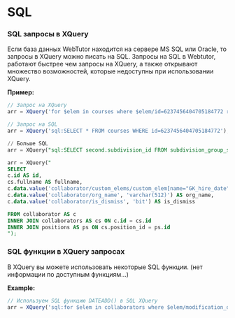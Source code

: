 # SQL

### SQL запросы в XQuery

Если база данных WebTutor находится на сервере MS SQL или Oracle, то запросы в XQuery можно писать на SQL. Запросы на SQL в Webtutor, работают быстрее чем запросы на XQuery, а также открывают множество возможностей, которые недоступны при использовании XQuery.

**Пример:**

```js
// Запрос на XQuery  
arr = XQuery('for $elem in courses where $elem/id=6237456404705184772 return $elem');

// Запрос на SQL  
arr = XQuery('sql:SELECT * FROM courses WHERE id=6237456404705184772');
```

```sql
// Больше SQL
arr = XQuery("sql:SELECT second.subdivision_id FROM subdivision_group_subdivisions main JOIN subdivision_group_subdivisions second ON main.code = second.code WHERE (main.code='0012934' AND second.is_dynamic=0)");

arr = XQuery("
SELECT
c.id AS id,
cs.fullname AS fullname,
c.data.value('collaborator/custom_elems/custom_elem[name="GK_hire_date"][1]/value', 'varchar(512)') AS GK_hire_date,
c.data.value('collaborator/org_name', 'varchar(512)') AS org_name,
c.data.value('collaborator/is_dismiss', 'bit') AS is_dismiss

FROM collaborator AS c 
INNER JOIN collaborators AS cs ON c.id = cs.id 
INNER JOIN positions AS ps ON cs.position_id = ps.id
");
```

### SQL функции в XQuery запросах

В XQuery вы можете использовать некоторые SQL функции. \(нет информации по доступным функциям...\)

**Example:**

```js
// Используем SQL функцию DATEADD() в SQL XQuery
arr = XQuery('sql:for $elem in collaborators where $elem/modification_date > DATEADD(day, -5, GETDATE())  return $elem');
```



